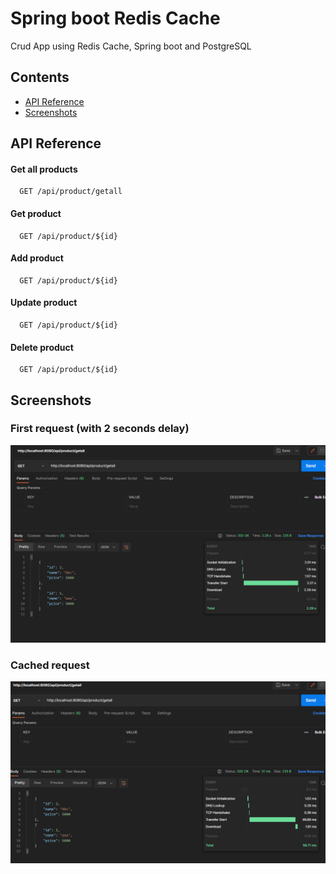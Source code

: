 
# Spring boot Redis Cache

Crud App using Redis Cache, Spring boot and PostgreSQL



## Contents

 - [API Reference](#ap-reference)
 - [Screenshots](#screenshots)


## API Reference

#### Get all products

```http
  GET /api/product/getall
```

#### Get product

```http
  GET /api/product/${id}
```

#### Add product

```http
  GET /api/product/${id}
```

#### Update product

```http
  GET /api/product/${id}
```

#### Delete product

```http
  GET /api/product/${id}
```

## Screenshots
### First request (with 2 seconds delay)

![App Screenshot](/img/1.png)

### Cached request

![App Screenshot](/img/2.png)


